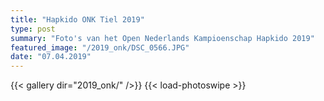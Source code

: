 ```yaml
---
title: "Hapkido ONK Tiel 2019"
type: post
summary: "Foto's van het Open Nederlands Kampioenschap Hapkido 2019"
featured_image: "/2019_onk/DSC_0566.JPG"
date: "07.04.2019"
---
```


{{< gallery dir="2019_onk/" />}} {{< load-photoswipe >}}